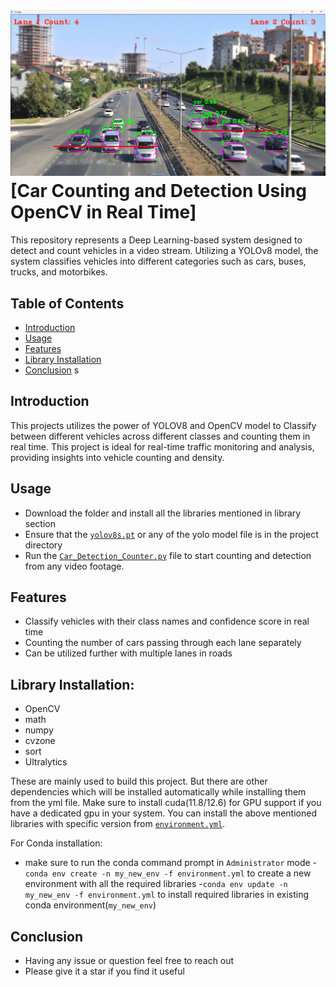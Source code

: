 # ![Car Detection & Counter Logo](https://github.com/Ghost-141/Car_Detection_Counter/blob/main/cover.png)[Car Counting and Detection Using OpenCV in Real Time]
This repository represents a Deep Learning-based system designed to detect and count vehicles in a video stream. Utilizing a YOLOv8 model, the system classifies vehicles into different categories such as cars, buses, trucks, and motorbikes. 

## Table of Contents
- [Introduction](#introduction)
- [Usage](#usage)
- [Features](#features)
- [Library Installation](#library-installation)
- [Conclusion](#conclusion)
s
## Introduction
This projects utilizes the power of YOLOV8 and OpenCV model  to Classify between different vehicles across different classes and counting them in real time. This project is ideal for real-time traffic monitoring and analysis, providing insights into vehicle counting and density.

## Usage
- Download the folder and install all the libraries mentioned in library section
- Ensure that the [`yolov8s.pt`](yolov8s.pt) or any of the yolo model file is in the project directory
- Run the [`Car_Detection_Counter.py`](Car_Detection_Counter.py) file to start counting and detection from any video footage.
   
## Features
- Classify vehicles with their class names and confidence score in real time
- Counting the number of cars passing through each lane separately
- Can be utilized further with multiple lanes in roads

## Library Installation:  
- OpenCV
- math
- numpy
- cvzone
- sort
- Ultralytics 

These are mainly used to build this project. But there are other dependencies which will be installed automatically while installing them from the yml file. Make sure to install cuda(11.8/12.6) for GPU support if you have a dedicated gpu in your system. You can install the above mentioned libraries with specific version from [`environment.yml`](environment.yml).

For Conda installation:
- make sure to run the conda command prompt in `Administrator` mode 
-`conda env create -n my_new_env -f environment.yml` to create a new environment with all the required libraries
-`conda env update -n my_new_env -f environment.yml` to install required libraries in existing conda environment(`my_new_env`) 

## Conclusion
- Having any issue or question feel free to reach out
- Please give it a star if you find it useful


